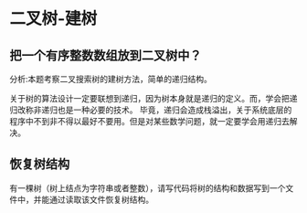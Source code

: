 # 二叉树-建树


## 把一个有序整数数组放到二叉树中？

分析:本题考察二叉搜索树的建树方法，简单的递归结构。

关于树的算法设计一定要联想到递归，因为树本身就是递归的定义。而，学会把递归改称非递归也是一种必要的技术。
毕竟，递归会造成栈溢出，关于系统底层的程序中不到非不得以最好不要用。但是对某些数学问题，就一定要学会用递归去解决。




## 恢复树结构

有一棵树（树上结点为字符串或者整数），请写代码将树的结构和数据写到一个文件中，并能通过读取该文件恢复树结构。



